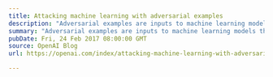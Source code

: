 ```yaml
---
title: Attacking machine learning with adversarial examples
description: "Adversarial examples are inputs to machine learning models that an attacker has intentionally designed to cause the model to make a mistake; they’re like optical illusions for machines. In this post we’ll show how adversarial examples work across different mediums, and will discuss why securing systems against them can be difficult."
summary: "Adversarial examples are inputs to machine learning models that an attacker has intentionally designed to cause the model to make a mistake; they’re like optical illusions for machines. In this post we’ll show how adversarial examples work across different mediums, and will discuss why securing systems against them can be difficult."
pubDate: Fri, 24 Feb 2017 08:00:00 GMT
source: OpenAI Blog
url: https://openai.com/index/attacking-machine-learning-with-adversarial-examples

---
```


